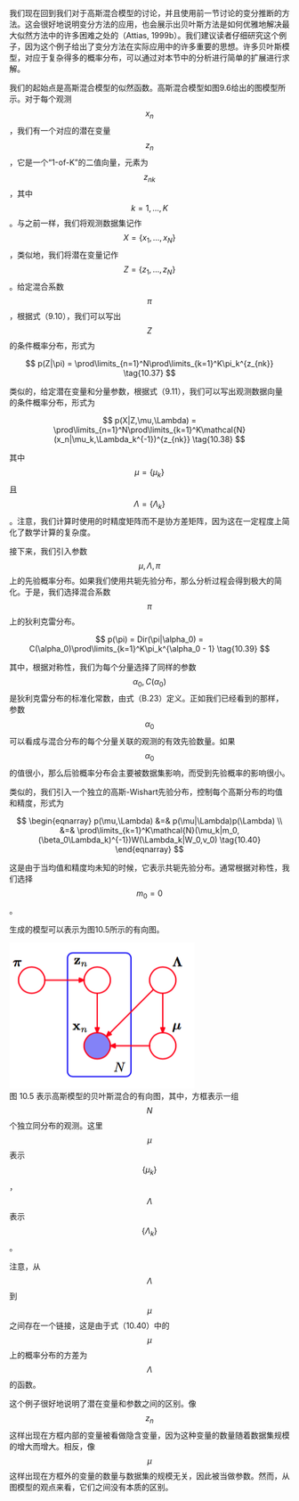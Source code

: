 我们现在回到我们对于高斯混合模型的讨论，并且使用前一节讨论的变分推断的方法。这会很好地说明变分方法的应用，也会展示出贝叶斯方法是如何优雅地解决最大似然方法中的许多困难之处的（Attias, 1999b）。我们建议读者仔细研究这个例子，因为这个例子给出了变分方法在实际应用中的许多重要的思想。许多贝叶斯模型，对应于复杂得多的概率分布，可以通过对本节中的分析进行简单的扩展进行求解。      

我们的起始点是高斯混合模型的似然函数。高斯混合模型如图9.6给出的图模型所示。对于每个观测$$ x_n $$，我们有一个对应的潜在变量$$ z_n $$，它是一个“1-of-K”的二值向量，元素为$$ z_{nk} $$，其中$$ k = 1,...,K $$。与之前一样，我们将观测数据集记作$$ X = \{x_1,...,x_N\} $$，类似地，我们将潜在变量记作$$ Z = \{z_1,...,z_N\} $$。给定混合系数$$ \pi $$，根据式（9.10），我们可以写出$$ Z $$的条件概率分布，形式为    

$$
p(Z|\pi) = \prod\limits_{n=1}^N\prod\limits_{k=1}^K\pi_k^{z_{nk}} \tag{10.37}
$$     

类似的，给定潜在变量和分量参数，根据式（9.11），我们可以写出观测数据向量的条件概率分布，形式为     

$$
p(X|Z,\mu,\Lambda) = \prod\limits_{n=1}^N\prod\limits_{k=1}^K\mathcal{N}(x_n|\mu_k,\Lambda_k^{-1})^{z_{nk}} \tag{10.38}
$$      

其中$$ \mu = \{\mu_k\} $$且$$ \Lambda = \{\Lambda_k\} $$。注意，我们计算时使用的时精度矩阵而不是协方差矩阵，因为这在一定程度上简化了数学计算的复杂度。    

接下来，我们引入参数$$ \mu, \Lambda, \pi $$上的先验概率分布。如果我们使用共轭先验分布，那么分析过程会得到极大的简化。于是，我们选择混合系数$$ \pi $$上的狄利克雷分布。    

$$
p(\pi) = Dir(\pi|\alpha_0) = C(\alpha_0)\prod\limits_{k=1}^K\pi_k^{\alpha_0 - 1} \tag{10.39}
$$     

其中，根据对称性，我们为每个分量选择了同样的参数$$ \alpha_0, C(\alpha_0) $$是狄利克雷分布的标准化常数，由式（B.23）定义。正如我们已经看到的那样，参数$$ \alpha_0 $$可以看成与混合分布的每个分量关联的观测的有效先验数量。如果$$ \alpha_0 $$的值很小，那么后验概率分布会主要被数据集影响，而受到先验概率的影响很小。      

类似的，我们引入一个独立的高斯-Wishart先验分布，控制每个高斯分布的均值和精度，形式为     

$$
\begin{eqnarray}
p(\mu,\Lambda) &=& p(\mu|\Lambda)p(\Lambda) \\
&=& \prod\limits_{k=1}^K\mathcal{N}(\mu_k|m_0, (\beta_0\Lambda_k)^{-1})W(\Lambda_k|W_0,v_0) \tag{10.40}
\end{eqnarray}
$$

这是由于当均值和精度均未知的时候，它表示共轭先验分布。通常根据对称性，我们选择$$ m_0 = 0 $$。     

生成的模型可以表示为图10.5所示的有向图。

![图 10-5](images/10_5.png)      
图 10.5 表示高斯模型的贝叶斯混合的有向图，其中，方框表示一组$$ N $$个独立同分布的观测。这里$$ \mu $$表示$$ \{\mu_k\} $$，$$ \Lambda $$表示$$ \{\Lambda_k\} $$。

注意，从$$ \Lambda $$到$$ \mu $$之间存在一个链接，这是由于式（10.40）中的$$ \mu $$上的概率分布的方差为$$ \Lambda $$的函数。      

这个例子很好地说明了潜在变量和参数之间的区别。像$$ z_n $$这样出现在方框内部的变量被看做隐含变量，因为这种变量的数量随着数据集规模的增大而增大。相反，像$$ \mu $$这样出现在方框外的变量的数量与数据集的规模无关，因此被当做参数。然而，从图模型的观点来看，它们之间没有本质的区别。

